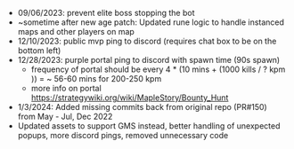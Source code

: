 * 09/06/2023: prevent elite boss stopping the bot
* ~sometime after new age patch: Updated rune logic to handle instanced maps and other players on map
* 12/10/2023: public mvp ping to discord (requires chat box to be on the bottom left)
* 12/28/2023: purple portal ping to discord with spawn time (90s spawn)
   * frequency of portal should be every 4 * (10 mins + (1000 kills / ? kpm ))  = ~ 56-60 mins for 200-250 kpm
   * more info on portal https://strategywiki.org/wiki/MapleStory/Bounty_Hunt
* 1/3/2024: Added missing commits back from original repo (PR#150) from May - Jul, Dec 2022 
* Updated assets to support GMS instead, better handling of unexpected popups, more discord pings, removed unnecessary code

